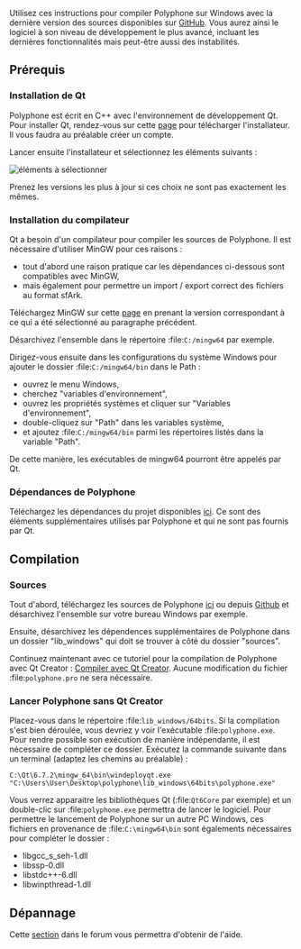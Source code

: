 Utilisez ces instructions pour compiler Polyphone sur Windows avec la dernière version des sources disponibles sur <a href="https://github.com/davy7125/polyphone" target="_blank">GitHub</a>. Vous aurez ainsi le logiciel à son niveau de développement le plus avancé, incluant les dernières fonctionnalités mais peut-être aussi des instabilités.


## Prérequis


### Installation de Qt

Polyphone est écrit en C++ avec l'environnement de développement Qt. Pour installer Qt, rendez-vous sur cette <a href="https://www.qt.io/download-qt-installer-oss" target="_blank">page</a> pour télécharger l'installateur. Il vous faudra au préalable créer un compte.

Lancer ensuite l'installateur et sélectionnez les éléments suivants&nbsp;:

![éléments à sélectionner](images/select-qt-components.png "éléments à sélectionner")

Prenez les versions les plus à jour si ces choix ne sont pas exactement les mêmes.


### Installation du compilateur

Qt a besoin d'un compilateur pour compiler les sources de Polyphone. Il est nécessaire d'utiliser MinGW pour ces raisons&nbsp;:

* tout d'abord une raison pratique car les dépendances ci-dessous sont compatibles avec MinGW,
* mais également pour permettre un import / export correct des fichiers au format sfArk.

Téléchargez MinGW sur cette <a href="https://wiki.qt.io/MinGW" target="_blank">page</a> en prenant la version correspondant à ce qui a été sélectionné au paragraphe précédent.

Désarchivez l'ensemble dans le répertoire :file:`C:/mingw64` par exemple.

Dirigez-vous ensuite dans les configurations du système Windows pour ajouter le dossier :file:`C:/mingw64/bin` dans le Path&nbsp;:

* ouvrez le menu Windows,
* cherchez "variables d'environnement",
* ouvrez les propriétés systèmes et cliquer sur "Variables d'environnement",
* double-cliquez sur "Path" dans les variables système,
* et ajoutez :file:`C:/mingw64/bin` parmi les répertoires listés dans la variable "Path".

De cette manière, les exécutables de mingw64 pourront être appelés par Qt.


### Dépendances de Polyphone

Téléchargez les dépendances du projet disponibles [ici](files/lib_windows.zip). Ce sont des éléments supplémentaires utilisés par Polyphone et qui ne sont pas fournis par Qt.


## Compilation


### Sources

Tout d'abord, téléchargez les sources de Polyphone <a href="download" target="_blank">ici</a> ou depuis <a href="https://github.com/davy7125/polyphone" target="_blank">Github</a> et désarchivez l'ensemble sur votre bureau Windows par exemple.

Ensuite, désarchivez les dépendences supplémentaires de Polyphone dans un dossier "lib_windows" qui doit se trouver à côté du dossier "sources".

Continuez maintenant avec ce tutoriel pour la compilation de Polyphone avec Qt Creator&nbsp;: [Compiler avec Qt Creator](development/using-qt-creator-to-build-polyphone.md). Aucune modification du fichier :file:`polyphone.pro` ne sera nécessaire.

### Lancer Polyphone sans Qt Creator

Placez-vous dans le répertoire :file:`lib_windows/64bits`. Si la compilation s'est bien déroulée, vous devriez y voir l'exécutable :file:`polyphone.exe`. Pour rendre possible son exécution de manière indépendante, il est nécessaire de compléter ce dossier. Exécutez la commande suivante dans un terminal (adaptez les chemins au préalable)&nbsp;:

```
C:\Qt\6.7.2\mingw_64\bin\windeployqt.exe "C:\Users\User\Desktop\polyphone\lib_windows\64bits\polyphone.exe"
```

Vous verrez apparaitre les bibliothèques Qt (:file:`Qt6Core` par exemple) et un double-clic sur :file:`polyphone.exe` permettra de lancer le logiciel.
Pour permettre le lancement de Polyphone sur un autre PC Windows, ces fichiers en provenance de :file:`C:\mingw64\bin` sont égalements nécessaires pour compléter le dossier&nbsp;:

* libgcc_s_seh-1.dll
* libssp-0.dll
* libstdc++-6.dll
* libwinpthread-1.dll


## Dépannage


Cette [section](forum/support-bug-reports/) dans le forum vous permettra d'obtenir de l'aide.